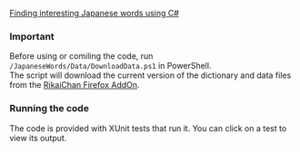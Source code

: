 [Finding interesting Japanese words using C#](https://kobikobi.wordpress.com/2016/04/26/finding-interesting-japanese-words-using-c/)

### Important

Before using or comiling the code, run `/JapaneseWords/Data/DownloadData.ps1` in PowerShell.  
The script will download the current version of the dictionary and data files from the 
[RikaiChan Firefox AddOn](https://addons.mozilla.org/en-US/firefox/addon/rikaichan/).

### Running the code

The code is provided with XUnit tests that run it. You can click on a test to view its output.